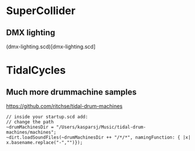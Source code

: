# SuperCollider

## DMX lighting

(dmx-lighting.scd)[dmx-lighting.scd]

# TidalCycles

## Much more drummachine samples

https://github.com/ritchse/tidal-drum-machines

```supercollider 
// inside your startup.scd add:
// change the path
~drumMachinesDir = "/Users/kasparsj/Music/tidal-drum-machines/machines";
~dirt.loadSoundFiles(~drumMachinesDir ++ "/*/*", namingFunction: { |x| x.basename.replace("-","")});
```

